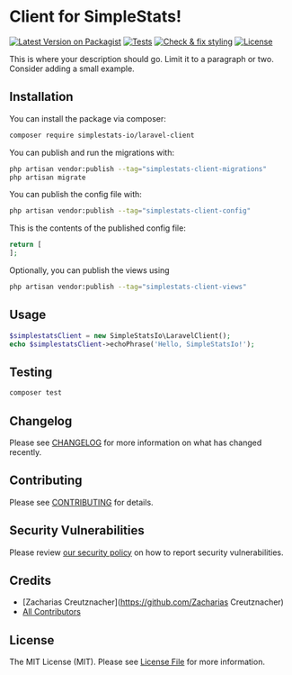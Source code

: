 # Client for SimpleStats!

[![Latest Version on Packagist](https://img.shields.io/packagist/v/simplestats-io/laravel-client.svg?style=flat-square)](https://packagist.org/packages/simplestats-io/laravel-client)
[![Tests](https://github.com/simplestats-io/laravel-client/actions/workflows/run-tests.yml/badge.svg?branch=main)](https://github.com/simplestats-io/laravel-client/actions/workflows/run-tests.yml)
[![Check & fix styling](https://github.com/simplestats-io/laravel-client/actions/workflows/fix-php-code-style-issues.yml/badge.svg?branch=main)](https://github.com/simplestats-io/laravel-client/actions/workflows/fix-php-code-style-issues.yml)
[![License](https://img.shields.io/packagist/l/simplestats-io/laravel-client.svg?style=flat-square)](https://packagist.org/packages/simplestats-io/laravel-client)
<!--[![Total Downloads](https://img.shields.io/packagist/dt/simplestats-io/laravel-client.svg?style=flat-square)](https://packagist.org/packages/simplestats-io/laravel-client)-->

This is where your description should go. Limit it to a paragraph or two. Consider adding a small example.

## Installation

You can install the package via composer:

```bash
composer require simplestats-io/laravel-client
```

You can publish and run the migrations with:

```bash
php artisan vendor:publish --tag="simplestats-client-migrations"
php artisan migrate
```

You can publish the config file with:

```bash
php artisan vendor:publish --tag="simplestats-client-config"
```

This is the contents of the published config file:

```php
return [
];
```

Optionally, you can publish the views using

```bash
php artisan vendor:publish --tag="simplestats-client-views"
```

## Usage

```php
$simplestatsClient = new SimpleStatsIo\LaravelClient();
echo $simplestatsClient->echoPhrase('Hello, SimpleStatsIo!');
```

## Testing

```bash
composer test
```

## Changelog

Please see [CHANGELOG](CHANGELOG.md) for more information on what has changed recently.

## Contributing

Please see [CONTRIBUTING](CONTRIBUTING.md) for details.

## Security Vulnerabilities

Please review [our security policy](../../security/policy) on how to report security vulnerabilities.

## Credits

- [Zacharias Creutznacher](https://github.com/Zacharias Creutznacher)
- [All Contributors](../../contributors)

## License

The MIT License (MIT). Please see [License File](LICENSE.md) for more information.
